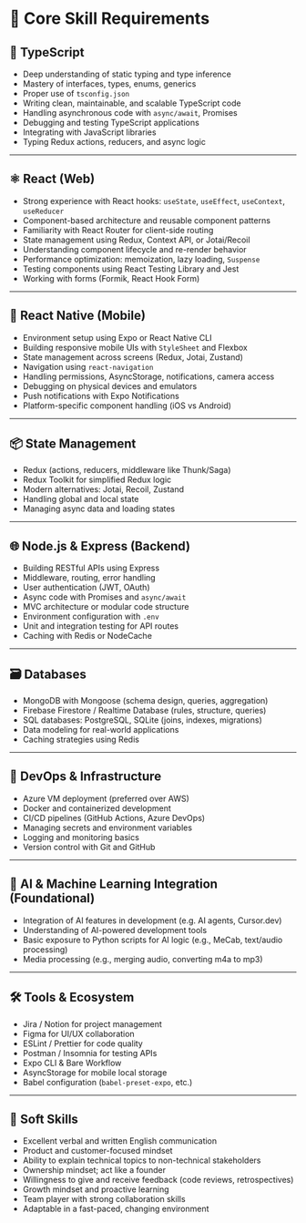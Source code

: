 # 🧠 Core Skill Requirements

## 📌 TypeScript

- Deep understanding of static typing and type inference
- Mastery of interfaces, types, enums, generics
- Proper use of `tsconfig.json`
- Writing clean, maintainable, and scalable TypeScript code
- Handling asynchronous code with `async/await`, Promises
- Debugging and testing TypeScript applications
- Integrating with JavaScript libraries
- Typing Redux actions, reducers, and async logic

---

## ⚛️ React (Web)

- Strong experience with React hooks: `useState`, `useEffect`, `useContext`, `useReducer`
- Component-based architecture and reusable component patterns
- Familiarity with React Router for client-side routing
- State management using Redux, Context API, or Jotai/Recoil
- Understanding component lifecycle and re-render behavior
- Performance optimization: memoization, lazy loading, `Suspense`
- Testing components using React Testing Library and Jest
- Working with forms (Formik, React Hook Form)

---

## 📱 React Native (Mobile)

- Environment setup using Expo or React Native CLI
- Building responsive mobile UIs with `StyleSheet` and Flexbox
- State management across screens (Redux, Jotai, Zustand)
- Navigation using `react-navigation`
- Handling permissions, AsyncStorage, notifications, camera access
- Debugging on physical devices and emulators
- Push notifications with Expo Notifications
- Platform-specific component handling (iOS vs Android)

---

## 📦 State Management

- Redux (actions, reducers, middleware like Thunk/Saga)
- Redux Toolkit for simplified Redux logic
- Modern alternatives: Jotai, Recoil, Zustand
- Handling global and local state
- Managing async data and loading states

---

## 🌐 Node.js & Express (Backend)

- Building RESTful APIs using Express
- Middleware, routing, error handling
- User authentication (JWT, OAuth)
- Async code with Promises and `async/await`
- MVC architecture or modular code structure
- Environment configuration with `.env`
- Unit and integration testing for API routes
- Caching with Redis or NodeCache

---

## 🗃️ Databases

- MongoDB with Mongoose (schema design, queries, aggregation)
- Firebase Firestore / Realtime Database (rules, structure, queries)
- SQL databases: PostgreSQL, SQLite (joins, indexes, migrations)
- Data modeling for real-world applications
- Caching strategies using Redis

---

## 🧱 DevOps & Infrastructure

- Azure VM deployment (preferred over AWS)
- Docker and containerized development
- CI/CD pipelines (GitHub Actions, Azure DevOps)
- Managing secrets and environment variables
- Logging and monitoring basics
- Version control with Git and GitHub

---

## 🤖 AI & Machine Learning Integration (Foundational)

- Integration of AI features in development (e.g. AI agents, Cursor.dev)
- Understanding of AI-powered development tools
- Basic exposure to Python scripts for AI logic (e.g., MeCab, text/audio processing)
- Media processing (e.g., merging audio, converting m4a to mp3)

---

## 🛠️ Tools & Ecosystem

- Jira / Notion for project management
- Figma for UI/UX collaboration
- ESLint / Prettier for code quality
- Postman / Insomnia for testing APIs
- Expo CLI & Bare Workflow
- AsyncStorage for mobile local storage
- Babel configuration (`babel-preset-expo`, etc.)

---

## 💬 Soft Skills

- Excellent verbal and written English communication
- Product and customer-focused mindset
- Ability to explain technical topics to non-technical stakeholders
- Ownership mindset; act like a founder
- Willingness to give and receive feedback (code reviews, retrospectives)
- Growth mindset and proactive learning
- Team player with strong collaboration skills
- Adaptable in a fast-paced, changing environment

